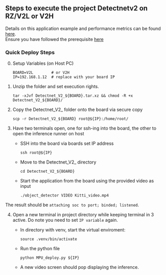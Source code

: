 ## Steps to execute the project Detectnetv2 on RZ/V2L or V2H

Details on this application example and performance metrics can be found [here](/examples/detectnet_v2/readme.md).  
Ensure you have followed the prerequisite [here](../../Readme.md)

### Quick Deploy Steps 

0. Setup Variables (on Host PC)
	```
	BOARD=V2L        # or V2H
	IP=192.168.1.12  # replace with your board IP
	```

1. Unzip the folder and set execution rights.
	```
	tar -xJvf Detectnet_V2_${BOARD}.tar.xz && chmod -R +x Detectnet_V2_${BOARD}/
	```
2. Copy the Detectnet_V2_<Board> folder onto the board via secure copy
	```
	scp -r Detectnet_V2_${BOARD} root@${IP}:/home/root/

	```
3. Have two terminals open, one for ssh-ing into the board, the other to open the inference runner on host

	- SSH into the board via boards set IP address
		```
		ssh root@${IP}
		```
	-  Move to the Detectnet_V2_<Board> directory
		```
		cd Detectnet_V2_${BOARD}
		```  
	-  Start the application from the board using the provided video as input
		```
		./object_detector VIDEO Kitti_video.mp4
		```

The result should be `attaching soc to port; binded; listened`.  

4. Open a new terminal in project directory while keeping terminal in 3 active. Do note you need to set `IP variable` again.

	- In directory with venv, start the virtual enviroment:
		```
		source .venv/bin/activate
		```
	- Run the python file
		```
		python MPU_deploy.py ${IP}
		```
	- A new video screen should pop displaying the inference.
